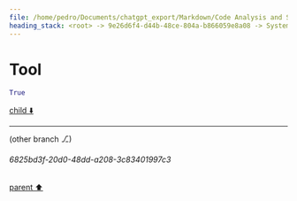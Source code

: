 ```yaml
---
file: /home/pedro/Documents/chatgpt_export/Markdown/Code Analysis and Suggestions.md
heading_stack: <root> -> 9e26d6f4-d44b-48ce-804a-b866059e8a08 -> System -> 2688ae0b-3d9e-45f7-8b73-a565f3fdc93f -> System -> aaa2bac3-68ad-45e4-a1fd-a350837ca8d1 -> User -> f831b866-ab70-403a-9851-255413e1dcc2 -> Assistant -> patch_typing Function -> Test Code -> Observations -> Suggestions for Improvement -> aaa292b7-5873-4fdd-acd7-3720ed81585a -> User -> 6e85476a-bbc8-4290-8a85-b381d5a4438e -> Assistant -> ad4cc9ce-a359-4b07-b521-9d0ada5a8f3f -> Tool
---
```

# Tool

```python
True
```

[child ⬇️](#6825bd3f-20d0-48dd-a208-3c83401997c3)

---

(other branch ⎇)
###### 6825bd3f-20d0-48dd-a208-3c83401997c3
[parent ⬆️](#ad4cc9ce-a359-4b07-b521-9d0ada5a8f3f)
